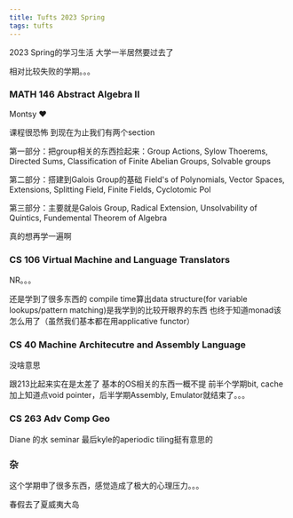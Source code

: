 ```yaml
---
title: Tufts 2023 Spring
tags: tufts
---
```


2023 Spring的学习生活 大学一半居然要过去了

<!--more-->

相对比较失败的学期。。。

### MATH 146 Abstract Algebra II

Montsy ❤️

课程很恐怖 到现在为止我们有两个section

第一部分：把group相关的东西捡起来：Group Actions, Sylow Thoerems, Directed Sums, Classification of Finite Abelian Groups, Solvable groups

第二部分：搭建到Galois Group的基础 Field's of Polynomials, Vector Spaces, Extensions, Splitting Field, Finite Fields, Cyclotomic Pol

第三部分：主要就是Galois Group, Radical Extension, Unsolvability of Quintics, Fundemental Theorem of Algebra

真的想再学一遍啊

### CS 106 Virtual Machine and Language Translators

NR。。。

还是学到了很多东西的 compile time算出data structure(for variable lookups/pattern matching)是我学到的比较开眼界的东西 也终于知道monad该怎么用了（虽然我们基本都在用applicative functor）

### CS 40 Machine Architecutre and Assembly Language

没啥意思

跟213比起来实在是太差了 基本的OS相关的东西一概不提 前半个学期bit, cache加上知道点void pointer，后半学期Assembly, Emulator就结束了。。。

### CS 263 Adv Comp Geo

Diane 的水 seminar 最后kyle的aperiodic tiling挺有意思的

### 杂

这个学期申了很多东西，感觉造成了极大的心理压力。。。

春假去了夏威夷大岛

